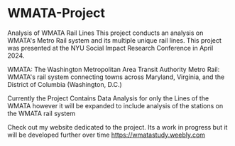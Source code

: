 # WMATA-Project
Analysis of WMATA Rail Lines
This project conducts an analysis on WMATA's Metro Rail system and its multiple unique rail lines. This project was presented at the NYU Social Impact Research Conference in April 2024.

WMATA: The Washington Metropolitan Area Transit Authority
Metro Rail: WMATA's rail system connecting towns across Maryland, Virginia, and the District of Columbia (Washington, D.C.)

Currently the Project Contains Data Analysis for only the Lines of the WMATA however it will be expanded to include analysis of the stations on the WMATA rail system

Check out my website dedicated to the project. Its a work in progress but it will be developed further over time
https://wmatastudy.weebly.com
